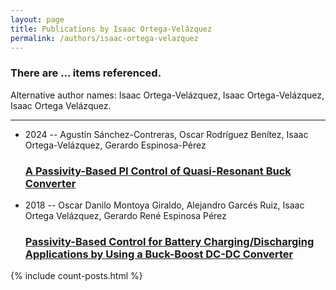 ```yaml
---
layout: page
title: Publications by Isaac Ortega-Velázquez
permalink: /authors/isaac-ortega-velazquez
---
```


<h3 id="number-posts">There are ... items referenced.</h3>
<p id='info-authors'>Alternative author names: Isaac Ortega-Velázquez, Isaac Ortega-Velázquez, Isaac Ortega Velázquez.</p>
<hr />
<ul class="post-list">
<li><span class='post-meta'>2024 -- Agustín Sánchez-Contreras, Oscar Rodríguez Benítez, Isaac Ortega-Velázquez, Gerardo Espinosa-Pérez</span><h3><a class='post-link' href="{{ site.baseurl }}/a-passivity-based-pi-control-of-quasi-resonant-buck-converter">A Passivity-Based PI Control of Quasi-Resonant Buck Converter</a></h3></li>
<li><span class='post-meta'>2018 -- Oscar Danilo Montoya Giraldo, Alejandro Garcés Ruiz, Isaac Ortega Velázquez, Gerardo René Espinosa Pérez</span><h3><a class='post-link' href="{{ site.baseurl }}/passivity-based-control-for-battery-charging-discharging-applications-by-using-a-buck-boost-dc-dc-converter">Passivity-Based Control for Battery Charging/Discharging Applications by Using a Buck-Boost DC-DC Converter</a></h3></li>

</ul>
{% include count-posts.html %}
